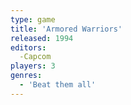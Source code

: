 ```yaml
---
type: game
title: 'Armored Warriors'
released: 1994
editors: 
  -Capcom
players: 3
genres:
  - 'Beat them all'
---
```

